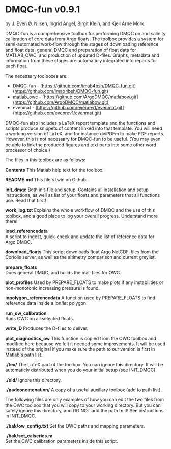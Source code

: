 # DMQC-fun v0.9.1 
 by J. Even Ø. Nilsen, Ingrid Angel, Birgit Klein, and Kjell Arne Mork.

 DMQC-fun is a comprehensive toolbox for performing DMQC on and
 salinity calibration of core data from Argo floats. The toolbox
 provides a system for semi-automated work-flow through the stages of
 downloading reference and float data, general DMQC and preparation of
 float data for MATLAB_OWC, and production of updated D-files. Graphs,
 metadata and information from these stages are automaticly integrated
 into reports for each float.

 The necessary toolboxes are:
 
 - DMQC-fun - [https://github.com/imab4bsh/DMQC-fun.git](https://github.com/imab4bsh/DMQC-fun.git)
 - matlab_owc -  [https://github.com/ArgoDMQC/matlabow.git](https://github.com/ArgoDMQC/matlabow.git)
 - evenmat - [https://github.com/evenrev1/evenmat.git](https://github.com/evenrev1/evenmat.git) 

 DMQC-fun also includes a LaTeX report template and the functions and
 scripts produce snippets of content linked into that template. You
 will need a working version of LaTeX, and for instance dviPDFm to make
 PDF reports. However, this is not necessary for DMQC-fun to be
 useful. (You may even be able to link the produced figures and text
 parts into some other word processor of choice.)

 The files in this toolbox are as follows:

**Contents**	This Matlab help text for the toolbox.

**README.md**	This file's twin on Github.

**init_dmqc**	Both init-file and setup. Contains all installation
		and setup instructions, as well as list of your
		floats and parameters that all functions use. Read
		that first! 

**work_log.txt**	Explains the whole workflow of DMQC and the use of this
		toolbox, and a good place to log your overall
		progress. Understand more there! 

**load_referencedata**	
		A script to ingest, quick-check and update the list
		of reference data for Argo DMQC. 

**download_floats**	
		This script downloads float Argo NetCDF-files from
		the Coriolis server, as well as the altimetry
		comparison and current greylist. 

**prepare_floats**	
		Does general DMQC, and builds the mat-files for OWC. 

**plot_profiles**	Used by PREPARE_FLOATS to make plots if any instabilities or
		non-monotonic increasing pressure is found.

**inpolygon_referencedata**	
		A function used by PREPARE_FLOATS to find reference
		data inside a lon/lat polygon.

**run_ow_calibration**	
		Runs OWC on all selected floats.

**write_D**	Produces the D-files to deliver.

**plot_diagnostics_ow**	
		This function is copied from the OWC toolbox and
		modified here because we felt it needed some
		improvements. It will be used instead of the original
		if you make sure the path to our version is first in 
		Matlab's path list.

**./tex/**	The LaTeX part of the toolbox. You can ignore this
		directory. It will be automaticly distributed when
		you do your initial setup (see INIT_DMQC).

**./old/**	Ignore this directory.
 
**./padconcatenation/**	
		A copy of a useful auxillary toolbox (add to path list).

 The following files are only examples of how you can edit the two
 files from the OWC toolbox that you will copy to your working
 directory. But you can safely ignore this directory, and DO NOT add
 the path to it! See instructions in INIT_DMQC.

**./bak/ow_config.txt**	
		Set the OWC paths and mapping parameters. 

**./bak/set_calseries.m**	
		Set the OWC calibration parameters inside this
		script.

